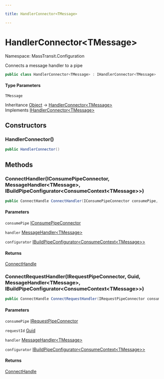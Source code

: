 ```yaml
---

title: HandlerConnector<TMessage>

---
```


# HandlerConnector\<TMessage\>

Namespace: MassTransit.Configuration

Connects a message handler to a pipe

```csharp
public class HandlerConnector<TMessage> : IHandlerConnector<TMessage>
```

#### Type Parameters

`TMessage`<br/>

Inheritance [Object](https://learn.microsoft.com/en-us/dotnet/api/system.object) → [HandlerConnector\<TMessage\>](../masstransit-configuration/handlerconnector-1)<br/>
Implements [IHandlerConnector\<TMessage\>](../masstransit-configuration/ihandlerconnector-1)

## Constructors

### **HandlerConnector()**

```csharp
public HandlerConnector()
```

## Methods

### **ConnectHandler(IConsumePipeConnector, MessageHandler\<TMessage\>, IBuildPipeConfigurator\<ConsumeContext\<TMessage\>\>)**

```csharp
public ConnectHandle ConnectHandler(IConsumePipeConnector consumePipe, MessageHandler<TMessage> handler, IBuildPipeConfigurator<ConsumeContext<TMessage>> configurator)
```

#### Parameters

`consumePipe` [IConsumePipeConnector](../../masstransit-abstractions/masstransit/iconsumepipeconnector)<br/>

`handler` [MessageHandler\<TMessage\>](../../masstransit-abstractions/masstransit/messagehandler-1)<br/>

`configurator` [IBuildPipeConfigurator\<ConsumeContext\<TMessage\>\>](../../masstransit-abstractions/masstransit-configuration/ibuildpipeconfigurator-1)<br/>

#### Returns

[ConnectHandle](../../masstransit-abstractions/masstransit/connecthandle)<br/>

### **ConnectRequestHandler(IRequestPipeConnector, Guid, MessageHandler\<TMessage\>, IBuildPipeConfigurator\<ConsumeContext\<TMessage\>\>)**

```csharp
public ConnectHandle ConnectRequestHandler(IRequestPipeConnector consumePipe, Guid requestId, MessageHandler<TMessage> handler, IBuildPipeConfigurator<ConsumeContext<TMessage>> configurator)
```

#### Parameters

`consumePipe` [IRequestPipeConnector](../../masstransit-abstractions/masstransit/irequestpipeconnector)<br/>

`requestId` [Guid](https://learn.microsoft.com/en-us/dotnet/api/system.guid)<br/>

`handler` [MessageHandler\<TMessage\>](../../masstransit-abstractions/masstransit/messagehandler-1)<br/>

`configurator` [IBuildPipeConfigurator\<ConsumeContext\<TMessage\>\>](../../masstransit-abstractions/masstransit-configuration/ibuildpipeconfigurator-1)<br/>

#### Returns

[ConnectHandle](../../masstransit-abstractions/masstransit/connecthandle)<br/>
